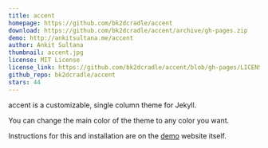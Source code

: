 ```yaml
---
title: accent
homepage: https://github.com/bk2dcradle/accent
download: https://github.com/bk2dcradle/accent/archive/gh-pages.zip
demo: http://ankitsultana.me/accent
author: Ankit Sultana
thumbnail: accent.jpg
license: MIT License
license_link: https://github.com/bk2dcradle/accent/blob/gh-pages/LICENSE
github_repo: bk2dcradle/accent
stars: 44
---
```


accent is a customizable, single column theme for Jekyll.

You can change the main color of the theme to any color you want.

Instructions for this and installation are on the
[demo](http://ankitsultana.me/accent)  website itself.
